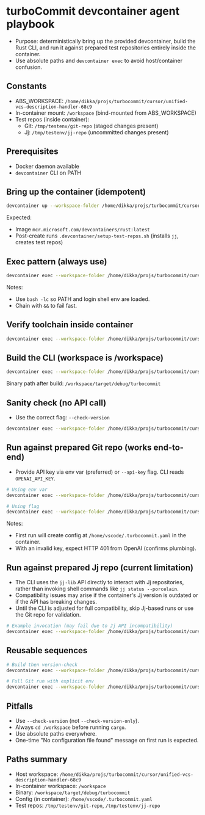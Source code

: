 # turboCommit devcontainer agent playbook

- Purpose: deterministically bring up the provided devcontainer, build the Rust CLI, and run it against prepared test repositories entirely inside the container.
- Use absolute paths and `devcontainer exec` to avoid host/container confusion.

## Constants
- ABS_WORKSPACE: `/home/dikka/projs/turbocommit/cursor/unified-vcs-description-handler-68c9`
- In-container mount: `/workspace` (bind-mounted from ABS_WORKSPACE)
- Test repos (inside container):
  - Git: `/tmp/testenv/git-repo` (staged changes present)
  - Jj: `/tmp/testenv/jj-repo` (uncommitted changes present)

## Prerequisites
- Docker daemon available
- `devcontainer` CLI on PATH

## Bring up the container (idempotent)
```bash
devcontainer up --workspace-folder /home/dikka/projs/turbocommit/cursor/unified-vcs-description-handler-68c9 --log-level debug
```
Expected:
- Image `mcr.microsoft.com/devcontainers/rust:latest`
- Post-create runs `.devcontainer/setup-test-repos.sh` (installs `jj`, creates test repos)

## Exec pattern (always use)
```bash
devcontainer exec --workspace-folder /home/dikka/projs/turbocommit/cursor/unified-vcs-description-handler-68c9 bash -lc '<commands>'
```
Notes:
- Use `bash -lc` so PATH and login shell env are loaded.
- Chain with `&&` to fail fast.

## Verify toolchain inside container
```bash
devcontainer exec --workspace-folder /home/dikka/projs/turbocommit/cursor/unified-vcs-description-handler-68c9 bash -lc 'rustc --version && cargo --version && git --version && jj --version'
```

## Build the CLI (workspace is /workspace)
```bash
devcontainer exec --workspace-folder /home/dikka/projs/turbocommit/cursor/unified-vcs-description-handler-68c9 bash -lc 'cd /workspace && cargo build --quiet'
```
Binary path after build: `/workspace/target/debug/turbocommit`

## Sanity check (no API call)
- Use the correct flag: `--check-version`
```bash
devcontainer exec --workspace-folder /home/dikka/projs/turbocommit/cursor/unified-vcs-description-handler-68c9 bash -lc '/workspace/target/debug/turbocommit --check-version || cargo run --quiet -- --check-version'
```

## Run against prepared Git repo (works end-to-end)
- Provide API key via env var (preferred) or `--api-key` flag. CLI reads `OPENAI_API_KEY`.
```bash
# Using env var
devcontainer exec --workspace-folder /home/dikka/projs/turbocommit/cursor/unified-vcs-description-handler-68c9 bash -lc 'export OPENAI_API_KEY=sk-REDACTED && cd /tmp/testenv/git-repo && /workspace/target/debug/turbocommit --print-once -n 1 --model gpt-4o-mini'

# Using flag
devcontainer exec --workspace-folder /home/dikka/projs/turbocommit/cursor/unified-vcs-description-handler-68c9 bash -lc 'cd /tmp/testenv/git-repo && /workspace/target/debug/turbocommit --print-once -n 1 --model gpt-4o-mini --api-key sk-REDACTED'
```
Notes:
- First run will create config at `/home/vscode/.turbocommit.yaml` in the container.
- With an invalid key, expect HTTP 401 from OpenAI (confirms plumbing).

## Run against prepared Jj repo (current limitation)
- The CLI uses the `jj-lib` API directly to interact with Jj repositories, rather than invoking shell commands like `jj status --porcelain`.
- Compatibility issues may arise if the container's Jj version is outdated or if the API has breaking changes.
- Until the CLI is adjusted for full compatibility, skip Jj-based runs or use the Git repo for validation.
```bash
# Example invocation (may fail due to Jj API incompatibility)
devcontainer exec --workspace-folder /home/dikka/projs/turbocommit/cursor/unified-vcs-description-handler-68c9 bash -lc 'export OPENAI_API_KEY=sk-REDACTED && cd /tmp/testenv/jj-repo && /workspace/target/debug/turbocommit --print-once -n 1 --model gpt-4o-mini --enable-reasoning'
```

## Reusable sequences
```bash
# Build then version-check
devcontainer exec --workspace-folder /home/dikka/projs/turbocommit/cursor/unified-vcs-description-handler-68c9 bash -lc 'cd /workspace && cargo build --quiet && /workspace/target/debug/turbocommit --check-version'

# Full Git run with explicit env
devcontainer exec --workspace-folder /home/dikka/projs/turbocommit/cursor/unified-vcs-description-handler-68c9 bash -lc 'export OPENAI_API_KEY=sk-REDACTED && cd /tmp/testenv/git-repo && /workspace/target/debug/turbocommit --print-once -n 1 --model gpt-4o-mini'
```

## Pitfalls
- Use `--check-version` (not `--check-version-only`).
- Always `cd /workspace` before running `cargo`.
- Use absolute paths everywhere.
- One-time "No configuration file found" message on first run is expected.

## Paths summary
- Host workspace: `/home/dikka/projs/turbocommit/cursor/unified-vcs-description-handler-68c9`
- In-container workspace: `/workspace`
- Binary: `/workspace/target/debug/turbocommit`
- Config (in container): `/home/vscode/.turbocommit.yaml`
- Test repos: `/tmp/testenv/git-repo`, `/tmp/testenv/jj-repo`
